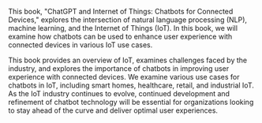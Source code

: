 
This book, "ChatGPT and Internet of Things: Chatbots for Connected Devices," explores the intersection of natural language processing (NLP), machine learning, and the Internet of Things (IoT). In this book, we will examine how chatbots can be used to enhance user experience with connected devices in various IoT use cases.

This book provides an overview of IoT, examines challenges faced by the industry, and explores the importance of chatbots in improving user experience with connected devices. We examine various use cases for chatbots in IoT, including smart homes, healthcare, retail, and industrial IoT. As the IoT industry continues to evolve, continued development and refinement of chatbot technology will be essential for organizations looking to stay ahead of the curve and deliver optimal user experiences.
